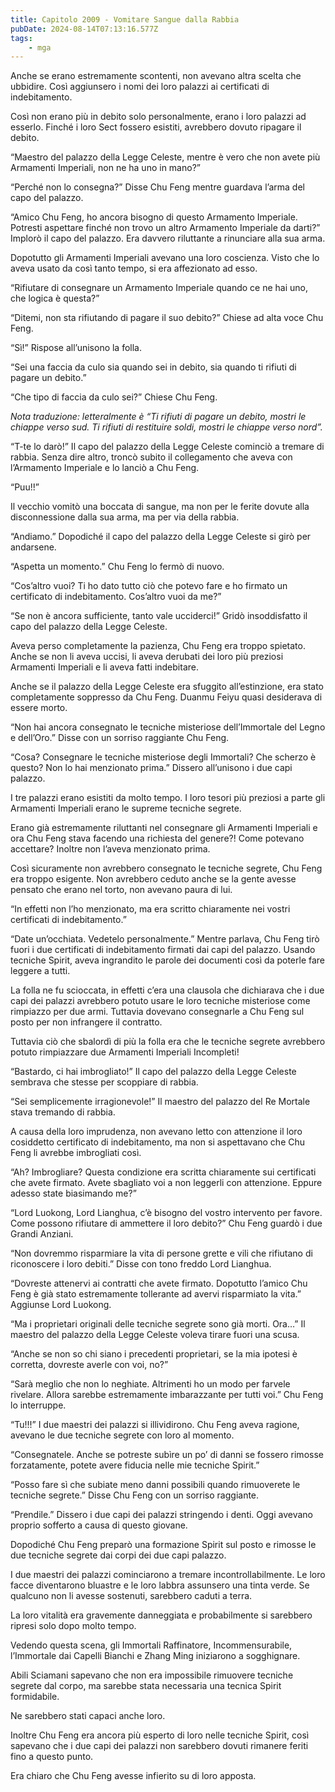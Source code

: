 ```yaml
---
title: Capitolo 2009 - Vomitare Sangue dalla Rabbia
pubDate: 2024-08-14T07:13:16.577Z
tags:
    - mga
---
```





Anche se erano estremamente scontenti, non avevano altra scelta che ubbidire. Così aggiunsero i nomi dei loro palazzi ai certificati di indebitamento.


Così non erano più in debito solo personalmente, erano i loro palazzi ad esserlo. Finché i loro Sect fossero esistiti, avrebbero dovuto ripagare il debito.


“Maestro del palazzo della Legge Celeste, mentre è vero che non avete più Armamenti Imperiali, non ne ha uno in mano?”

“Perché non lo consegna?” Disse Chu Feng mentre guardava l’arma del capo del palazzo.


“Amico Chu Feng, ho ancora bisogno di questo Armamento Imperiale. Potresti aspettare finché non trovo un altro Armamento Imperiale da darti?” Implorò il capo del palazzo. Era davvero riluttante a rinunciare alla sua arma.


Dopotutto gli Armamenti Imperiali avevano una loro coscienza. Visto che lo aveva usato da così tanto tempo, si era affezionato ad esso.


“Rifiutare di consegnare un Armamento Imperiale quando ce ne hai uno, che logica è questa?”


“Ditemi, non sta rifiutando di pagare il suo debito?” Chiese ad alta voce Chu Feng.

“Sì!” Rispose all’unisono la folla.

“Sei una faccia da culo sia quando sei in debito, sia quando ti rifiuti di pagare un debito.”


“Che tipo di faccia da culo sei?” Chiese Chu Feng.


<em>Nota traduzione: letteralmente è “Ti rifiuti di pagare un debito, mostri le chiappe verso sud. Ti rifiuti di restituire soldi, mostri le chiappe verso nord”.</em>


“T-te lo darò!” Il capo del palazzo della Legge Celeste cominciò a tremare di rabbia. Senza dire altro, troncò subito il collegamento che aveva con l’Armamento Imperiale e lo lanciò a Chu Feng.


“Puu!!”


Il vecchio vomitò una boccata di sangue, ma non per le ferite dovute alla disconnessione dalla sua arma, ma per via della rabbia.


“Andiamo.” Dopodiché il capo del palazzo della Legge Celeste si girò per andarsene.


“Aspetta un momento.” Chu Feng lo fermò di nuovo.


“Cos’altro vuoi? Ti ho dato tutto ciò che potevo fare e ho firmato un certificato di indebitamento. Cos’altro vuoi da me?”


“Se non è ancora sufficiente, tanto vale ucciderci!” Gridò insoddisfatto il capo del palazzo della Legge Celeste.


Aveva perso completamente la pazienza, Chu Feng era troppo spietato. Anche se non li aveva uccisi, li aveva derubati dei loro più preziosi Armamenti Imperiali e li aveva fatti indebitare.


Anche se il palazzo della Legge Celeste era sfuggito all’estinzione, era stato completamente soppresso da Chu Feng. Duanmu Feiyu quasi desiderava di essere morto.

“Non hai ancora consegnato le tecniche misteriose dell’Immortale del Legno e dell’Oro.” Disse con un sorriso raggiante Chu Feng.


“Cosa? Consegnare le tecniche misteriose degli Immortali? Che scherzo è questo? Non lo hai menzionato prima.” Dissero all’unisono i due capi palazzo.


I tre palazzi erano esistiti da molto tempo. I loro tesori più preziosi a parte gli Armamenti Imperiali erano le supreme tecniche segrete.


Erano già estremamente riluttanti nel consegnare gli Armamenti Imperiali e ora Chu Feng stava facendo una richiesta del genere?! Come potevano accettare? Inoltre non l’aveva menzionato prima.


Così sicuramente non avrebbero consegnato le tecniche segrete, Chu Feng era troppo esigente. Non avrebbero ceduto anche se la gente avesse pensato che erano nel torto, non avevano paura di lui.


“In effetti non l’ho menzionato, ma era scritto chiaramente nei vostri certificati di indebitamento.”


“Date un’occhiata. Vedetelo personalmente.” Mentre parlava, Chu Feng tirò fuori i due certificati di indebitamento firmati dai capi del palazzo. Usando tecniche Spirit, aveva ingrandito le parole dei documenti così da poterle fare leggere a tutti.


La folla ne fu scioccata, in effetti c’era una clausola che dichiarava che i due capi dei palazzi avrebbero potuto usare le loro tecniche misteriose come rimpiazzo per due armi. Tuttavia dovevano consegnarle a Chu Feng sul posto per non infrangere il contratto.


Tuttavia ciò che sbalordì di più la folla era che le tecniche segrete avrebbero potuto rimpiazzare due Armamenti Imperiali Incompleti!


“Bastardo, ci hai imbrogliato!” Il capo del palazzo della Legge Celeste sembrava che stesse per scoppiare di rabbia.

“Sei semplicemente irragionevole!” Il maestro del palazzo del Re Mortale stava tremando di rabbia.


A causa della loro imprudenza, non avevano letto con attenzione il loro cosiddetto certificato di indebitamento, ma non si aspettavano che Chu Feng li avrebbe imbrogliati così.

“Ah? Imbrogliare? Questa condizione era scritta chiaramente sui certificati che avete firmato. Avete sbagliato voi a non leggerli con attenzione. Eppure adesso state biasimando me?”

“Lord Luokong, Lord Lianghua, c’è bisogno del vostro intervento per favore. Come possono rifiutare di ammettere il loro debito?” Chu Feng guardò i due Grandi Anziani.


“Non dovremmo risparmiare la vita di persone grette e vili che rifiutano di riconoscere i loro debiti.” Disse con tono freddo Lord Lianghua.


“Dovreste attenervi ai contratti che avete firmato. Dopotutto l’amico Chu Feng è già stato estremamente tollerante ad avervi risparmiato la vita.” Aggiunse Lord Luokong.


“Ma i proprietari originali delle tecniche segrete sono già morti. Ora…” Il maestro del palazzo della Legge Celeste voleva tirare fuori una scusa.

“Anche se non so chi siano i precedenti proprietari, se la mia ipotesi è corretta, dovreste averle con voi, no?”

“Sarà meglio che non lo neghiate. Altrimenti ho un modo per farvele rivelare. Allora sarebbe estremamente imbarazzante per tutti voi.” Chu Feng lo interruppe.


“Tu!!!” I due maestri dei palazzi si illividirono. Chu Feng aveva ragione, avevano le due tecniche segrete con loro al momento.

“Consegnatele. Anche se potreste subìre un po’ di danni se fossero rimosse forzatamente, potete avere fiducia nelle mie tecniche Spirit.”


“Posso fare sì che subiate meno danni possibili quando rimuoverete le tecniche segrete.” Disse Chu Feng con un sorriso raggiante.

“Prendile.” Dissero i due capi dei palazzi stringendo i denti. Oggi avevano proprio sofferto a causa di questo giovane.


Dopodiché Chu Feng preparò una formazione Spirit sul posto e rimosse le due tecniche segrete dai corpi dei due capi palazzo.


I due maestri dei palazzi cominciarono a tremare incontrollabilmente. Le loro facce diventarono bluastre e le loro labbra assunsero una tinta verde. Se qualcuno non li avesse sostenuti, sarebbero caduti a terra.


La loro vitalità era gravemente danneggiata e probabilmente si sarebbero ripresi solo dopo molto tempo.


Vedendo questa scena, gli Immortali Raffinatore, Incommensurabile, l’Immortale dai Capelli Bianchi e Zhang Ming iniziarono a sogghignare.


Abili Sciamani sapevano che non era impossibile rimuovere tecniche segrete dal corpo, ma sarebbe stata necessaria una tecnica Spirit formidabile.


Ne sarebbero stati capaci anche loro.


Inoltre Chu Feng era ancora più esperto di loro nelle tecniche Spirit, così sapevano che i due capi dei palazzi non sarebbero dovuti rimanere feriti fino a questo punto.


Era chiaro che Chu Feng avesse infierito su di loro apposta.

